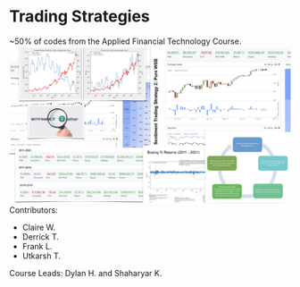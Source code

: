 # Trading Strategies
~50% of codes from the Applied Financial Technology Course.
![alt text](https://github.com/redgene/Trading-Strategies/blob/main/image.png?raw=true)
Contributors: 
- Claire W.
- Derrick T.
- Frank L.
- Utkarsh T.

Course Leads: Dylan H. and Shaharyar K.

